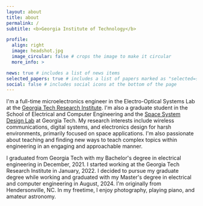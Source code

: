 ```yaml
---
layout: about
title: about
permalink: /
subtitle: <b>Georgia Institute of Technology</b>

profile:
  align: right
  image: headshot.jpg
  image_circular: false # crops the image to make it circular
  more_info: >

news: true # includes a list of news items
selected_papers: true # includes a list of papers marked as "selected={true}"
social: false # includes social icons at the bottom of the page
---
```


I'm a full-time microelectronics engineer in the Electro-Optical Systems Lab at the [Georgia Tech Research Institute](https://gtri.gatech.edu/). I'm also a graduate student in the School of Electrical and Computer Engineering and the [Space System Design Lab](https://ssdl.gatech.edu/) at Georgia Tech. My research interests include wireless communications, digital systems, and electronics design for harsh environments, primarily focused on space applications. I'm also passionate about teaching and finding new ways to teach complex topics within engineering in an engaging and approachable manner.

I graduated from Georgia Tech with my Bachelor's degree in electrical engineering in December, 2021. I started working at the Georgia Tech Research Institute in January, 2022. I decided to pursue my graduate degree while working and graduated with my Master's degree in electrical and computer engineering in August, 2024. I'm originally from Hendersonville, NC. In my freetime, I enjoy photography, playing piano, and amateur astronomy.
